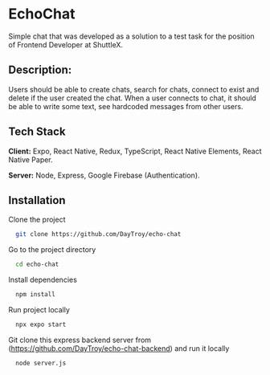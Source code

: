 # EchoChat

Simple chat that was developed as a solution to a test task for the position of Frontend Developer at ShuttleX.

## Description:
Users should be able to create chats, search for chats, connect to exist and delete if the user created the chat. When a user connects to chat, it should be able to write some text, see hardcoded messages from other users.

## Tech Stack

**Client:** Expo, React Native, Redux, TypeScript, React Native Elements, React Native Paper.

**Server:** Node, Express, Google Firebase (Authentication).

## Installation
Clone the project
```bash
  git clone https://github.com/DayTroy/echo-chat
```

Go to the project directory
```bash
  cd echo-chat
```

Install dependencies
```bash
  npm install
```

Run project locally 
```bash
  npx expo start
```

Git clone this express backend server from (https://github.com/DayTroy/echo-chat-backend) and run it locally
```bash
  node server.js
```


